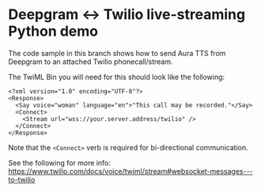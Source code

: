 # Deepgram <-> Twilio live-streaming Python demo

The code sample in this branch shows how to send Aura TTS from Deepgram to an attached Twilio phonecall/stream.

The TwiML Bin you will need for this should look like the following:

```
<?xml version="1.0" encoding="UTF-8"?>
<Response>
  <Say voice="woman" language="en">"This call may be recorded."</Say>
  <Connect>
    <Stream url="wss://your.server.address/twilio" />
  </Connect>
</Response>
```

Note that the `<Connect>` verb is required for bi-directional communication.

See the following for more info: https://www.twilio.com/docs/voice/twiml/stream#websocket-messages---to-twilio
